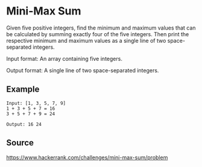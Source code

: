 # Mini-Max Sum
Given five positive integers, find the minimum and maximum values that can be
calculated by summing exactly four of the five integers. Then print the
respective minimum and maximum values as a single line of two space-separated
integers.

Input format: An array containing five integers.

Output format: A single line of two space-separated integers.

## Example

```
Input: [1, 3, 5, 7, 9]
1 + 3 + 5 + 7 = 16
3 + 5 + 7 + 9 = 24

Output: 16 24
```

## Source
<https://www.hackerrank.com/challenges/mini-max-sum/problem>
